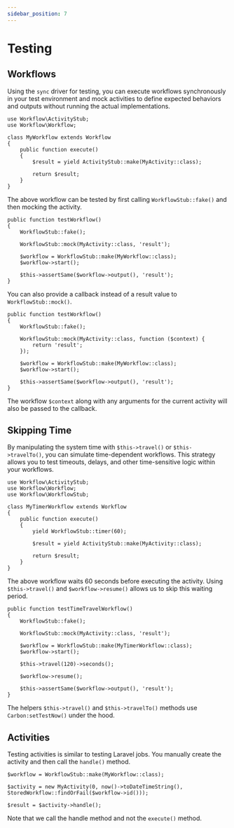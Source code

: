 ```yaml
---
sidebar_position: 7
---
```


# Testing

## Workflows

Using the `sync` driver for testing, you can execute workflows synchronously in your test environment and mock activities to define expected behaviors and outputs without running the actual implementations.

```
use Workflow\ActivityStub;
use Workflow\Workflow;

class MyWorkflow extends Workflow
{
    public function execute()
    {
        $result = yield ActivityStub::make(MyActivity::class);

        return $result;
    }
}
```

The above workflow can be tested by first calling `WorkflowStub::fake()` and then mocking the activity.

```
public function testWorkflow()
{
    WorkflowStub::fake();

    WorkflowStub::mock(MyActivity::class, 'result');

    $workflow = WorkflowStub::make(MyWorkflow::class);
    $workflow->start();

    $this->assertSame($workflow->output(), 'result');
}
```

You can also provide a callback instead of a result value to ` WorkflowStub::mock()`.

```
public function testWorkflow()
{
    WorkflowStub::fake();

    WorkflowStub::mock(MyActivity::class, function ($context) {
        return 'result';
    });

    $workflow = WorkflowStub::make(MyWorkflow::class);
    $workflow->start();

    $this->assertSame($workflow->output(), 'result');
}
```

The workflow `$context` along with any arguments for the current activity will also be passed to the callback.

## Skipping Time

By manipulating the system time with `$this->travel()` or `$this->travelTo()`, you can simulate time-dependent workflows. This strategy allows you to test timeouts, delays, and other time-sensitive logic within your workflows.

```
use Workflow\ActivityStub;
use Workflow\Workflow;
use Workflow\WorkflowStub;

class MyTimerWorkflow extends Workflow
{
    public function execute()
    {
        yield WorkflowStub::timer(60);

        $result = yield ActivityStub::make(MyActivity::class);

        return $result;
    }
}
```

The above workflow waits 60 seconds before executing the activity. Using `$this->travel()` and `$workflow->resume()` allows us to skip this waiting period.

```
public function testTimeTravelWorkflow()
{
    WorkflowStub::fake();

    WorkflowStub::mock(MyActivity::class, 'result');

    $workflow = WorkflowStub::make(MyTimerWorkflow::class);
    $workflow->start();

    $this->travel(120)->seconds();

    $workflow->resume();

    $this->assertSame($workflow->output(), 'result');
}
```

The helpers `$this->travel()` and `$this->travelTo()` methods use `Carbon:setTestNow()` under the hood.

## Activities

Testing activities is similar to testing Laravel jobs. You manually create the activity and then call the `handle()` method.

```
$workflow = WorkflowStub::make(MyWorkflow::class);

$activity = new MyActivity(0, now()->toDateTimeString(), StoredWorkflow::findOrFail($workflow->id()));

$result = $activity->handle();
```

Note that we call the handle method and not the `execute()` method.
